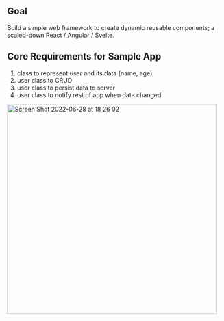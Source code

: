 ## Goal

Build a simple web framework to create dynamic reusable components; a scaled-down React / Angular / Svelte.

## Core Requirements for Sample App

1. class to represent user and its data (name, age)
2. user class to CRUD
3. user class to persist data to server
4. user class to notify rest of app when data changed

<img width="490" alt="Screen Shot 2022-06-28 at 18 26 02" src="https://user-images.githubusercontent.com/44284799/176314718-26b40d86-adae-4977-8cd6-2d1bc1ae5d09.png">
